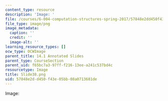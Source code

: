 ```yaml
---
content_type: resource
description: 'Image: '
file: /courses/6-004-computation-structures-spring-2017/57848e2dd450f43e05bb08a0713681de_Slide38.png
file_type: image/png
image_metadata:
  caption: ''
  credit: ''
  image-alt: ''
learning_resource_types: []
ocw_type: OCWImage
parent_title: 14.1 Annotated Slides
parent_type: CourseSection
parent_uid: f65bc7a3-97ff-f216-13ee-a241c537bd4c
resourcetype: Image
title: Slide38.png
uid: 57848e2d-d450-f43e-05bb-08a0713681de
---
```

Image: 

